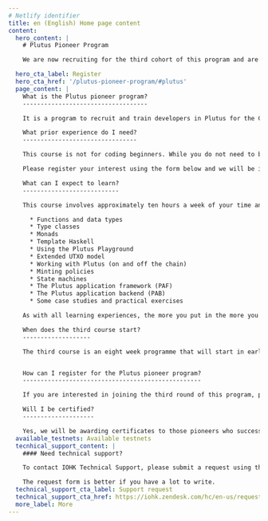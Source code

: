 ```yaml
---
# Netlify identifier
title: en (English) Home page content
content:
  hero_content: |
    # Plutus Pioneer Program

    We are now recruiting for the third cohort of this program and are looking for new developers to join us on this learning journey in early 2022. Please register your interest using the form below.

  hero_cta_label: Register
  hero_cta_href: '/plutus-pioneer-program/#plutus'
  page_content: |
    What is the Plutus pioneer program?
    -----------------------------------

    It is a program to recruit and train developers in Plutus for the Cardano ecosystem. When you join this program, you will become part of a group with access to a set of courses that teach you the core principles of how to code in both Haskell and Plutus. It will be highly interactive, with weekly videos, exercises, and Q&A sessions, along with exclusive access to the creators and key experts in the language. You will also be able to join a dedicated community channel, created to help pioneers connect to each other as you learn.

    What prior experience do I need?
    --------------------------------

    This course is not for coding beginners. While you do not need to be an expert in formal methods, programming experience and a general aptitude for logical and mathematical thinking are highly desirable. Some prior knowledge of Haskell or functional programming is also recommended, as Plutus is heavily based on Haskell and includes advanced features like Template Haskell, type-level programming, and effect systems. We recommend that you read the [Learn You a Haskell guide](http://learnyouahaskell.com/) before taking the course.

    Please register your interest using the form below and we will be in touch.

    What can I expect to learn?
    ---------------------------

    This course involves approximately ten hours a week of your time and efforts. It covers the building blocks of Haskell and Plutus, including:

      * Functions and data types
      * Type classes
      * Monads
      * Template Haskell
      * Using the Plutus Playground
      * Extended UTXO model
      * Working with Plutus (on and off the chain)
      * Minting policies
      * State machines
      * The Plutus application framework (PAF)
      * The Plutus application backend (PAB)
      * Some case studies and practical exercises 

    As with all learning experiences, the more you put in the more you will get out!

    When does the third course start?
    -------------------

    The third course is an eight week programme that will start in early January 2022 and run through to early March. It will involve approximately ten hours a week of your time and efforts. 


    How can I register for the Plutus pioneer program?
    --------------------------------------------------

    If you are interested in joining the third round of this program, please complete the registration form below. You will receive a short application form, and we will be in touch when we have fresh course dates to offer.

    Will I be certified? 
    --------------------

    Yes, we will be awarding certificates to those pioneers who successfully complete the entire program. Certificates will be represented as non-fungible tokens (NFTs) (on the testnet) and locked by a Plutus contract. Pioneers can demonstrate their qualification by constructing an appropriate transaction to unlock their individual token.
  available_testnets: Available testnets
  tecnhical_support_content: |
    #### Need technical support?

    To contact IOHK Technical Support, please submit a request using the Submit a request form. You can also click on the Support button at the bottom right of your screen.

    The request form is better if you have a lot to write.
  technical_support_cta_label: Support request
  technical_support_cta_href: https://iohk.zendesk.com/hc/en-us/requests/new/
  more_label: More
---
```

